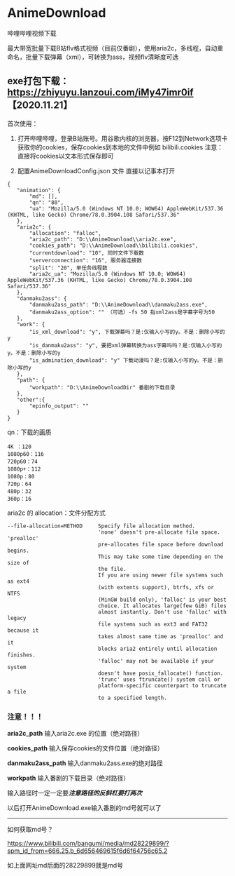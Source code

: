 # AnimeDownload
哔哩哔哩视频下载


最大带宽批量下载B站flv格式视频（目前仅番剧），使用aria2c，多线程，自动重命名，批量下载弹幕（xml），可转换为ass，视频flv清晰度可选

## exe打包下载：https://zhiyuyu.lanzoui.com/iMy47imr0if 【2020.11.21】

首次使用：

1. 打开哔哩哔哩，登录B站账号。用谷歌内核的浏览器，按F12到Network选项卡获取你的cookies，保存cookies到本地的文件中例如 bilibili.cookies
注意：直接将cookies以文本形式保存即可

2. 配置AnimeDownloadConfig.json 文件
 直接以记事本打开
 ```
 {
    "animation": {
        "md": [],
        "qn": "80",
        "ua": "Mozilla/5.0 (Windows NT 10.0; WOW64) AppleWebKit/537.36 (KHTML, like Gecko) Chrome/78.0.3904.108 Safari/537.36"
    },
    "aria2c": {
        "allocation": "falloc",
        "aria2c_path": "D:\\AnimeDownload\\aria2c.exe",
        "cookies_path": "D:\\AnimeDownload\\bilibili.cookies",
        "currentdownload": "10", 同时文件下载数
        "serverconnection": "16", 服务器连接数
        "split": "20", 单任务线程数
        "aria2c_ua": "Mozilla/5.0 (Windows NT 10.0; WOW64) AppleWebKit/537.36 (KHTML, like Gecko) Chrome/78.0.3904.108 Safari/537.36"
    },
    "danmaku2ass": {
        "danmaku2ass_path": "D:\\AnimeDownload\\danmaku2ass.exe",
        "danmaku2ass_option": "" （可选）-fs 50 指xml2ass是字幕字号为50
    },
    "work": {
        "is_xml_download": "y", 下载弹幕吗？是:仅输入小写的y。不是：删除小写的y
        "is_danmaku2ass": "y", 要把xml弹幕转换为ass字幕吗吗？是:仅输入小写的y。不是：删除小写的y
        "is_admination_download": "y" 下载动漫吗？是:仅输入小写的y。不是：删除小写的y
    },
    "path": {
        "workpath": "D:\\AnimeDownloadDir" 番剧的下载目录
    },
    "other":{
        "epinfo_output": ""
    }
}
 ```
 
 qn：下载的画质
```
4K ：120
1080p60：116
720p60：74
1080p+：112
1080p：80
720p：64
480p：32
360p：16
```

aria2c 的 allocation：文件分配方式
 ```
 --file-allocation=METHOD     Specify file allocation method.
                              'none' doesn't pre-allocate file space. 'prealloc'
                              pre-allocates file space before download begins.
                              This may take some time depending on the size of
                              the file.
                              If you are using newer file systems such as ext4
                              (with extents support), btrfs, xfs or NTFS
                              (MinGW build only), 'falloc' is your best
                              choice. It allocates large(few GiB) files
                              almost instantly. Don't use 'falloc' with legacy
                              file systems such as ext3 and FAT32 because it
                              takes almost same time as 'prealloc' and it
                              blocks aria2 entirely until allocation finishes.
                              'falloc' may not be available if your system
                              doesn't have posix_fallocate() function.
                              'trunc' uses ftruncate() system call or
                              platform-specific counterpart to truncate a file
                              to a specified length.
```

### 注意！！！
**aria2c_path** 输入aria2c.exe 的位置（绝对路径）

**cookies_path** 输入保存cookies的文件位置（绝对路径）

**danmaku2ass_path** 输入danmaku2ass.exe的绝对路径

**workpath** 输入番剧的下载目录（绝对路径）

输入路径时一定一定要***注意路径的反斜杠要打两次***

以后打开AnimeDownload.exe输入番剧的md号就可以了

---

如何获取md号？

https://www.bilibili.com/bangumi/media/md28229899/?spm_id_from=666.25.b_6d656469615f6d6f64756c65.2

如上面网址md后面的28229899就是md号
